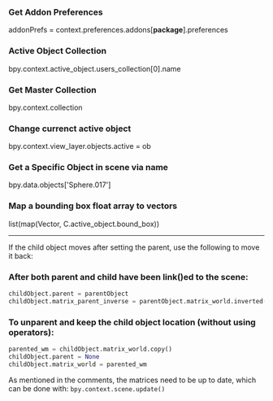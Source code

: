 ### Get Addon Preferences
addonPrefs = context.preferences.addons[__package__].preferences
### Active Object Collection
bpy.context.active_object.users_collection[0].name
### Get Master Collection
bpy.context.collection
### Change currenct active object
bpy.context.view_layer.objects.active = ob
### Get a Specific Object in scene via name
bpy.data.objects['Sphere.017']
### Map a bounding box float array to vectors
list(map(Vector, C.active_object.bound_box))

-----------

If the child object moves after setting the parent, use the following to move it back:

### After both parent and child have been link()ed to the scene:
```python
childObject.parent = parentObject
childObject.matrix_parent_inverse = parentObject.matrix_world.inverted()
```
### To unparent and keep the child object location (without using operators):
```python
parented_wm = childObject.matrix_world.copy()
childObject.parent = None
childObject.matrix_world = parented_wm
```
As mentioned in the comments, the matrices need to be up to date, which can be done with:
`bpy.context.scene.update()`
